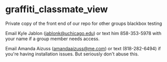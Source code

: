 # graffiti_classmate_view
Private copy of the front end of our repo for other groups blackbox testing


Email Kyle Jablon (jablonk@uchicago.edu) or text him 858-353-5978 with your name if a group member needs access.

Email Amanda Aizuss (amandaaizuss@me.com) or text (818-282-6494) if you're having installation issues. But seriously don't abuse this.
